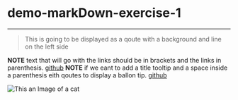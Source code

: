 # demo-markDown-exercise-1

---
<!---Block Quote-->
>This is going to be displayed as a qoute with a background and line on the left side

<!-- Creating links using Markdown -->
**NOTE** text that will go with the links should be in brackets and the links in parenthesis.
[github](https://github.com/)
**NOTE** if we eant to add a title tooltip and a space inside a parenthesis eith qoutes to display a ballon tip.
[github](https://github.com/ "github tooltip")

<!-- Image Display -->
![This an Image of a cat](https://static.pexels.com/photos/45201/kitty-cat-kitten-pet-45201.jpeg
)
